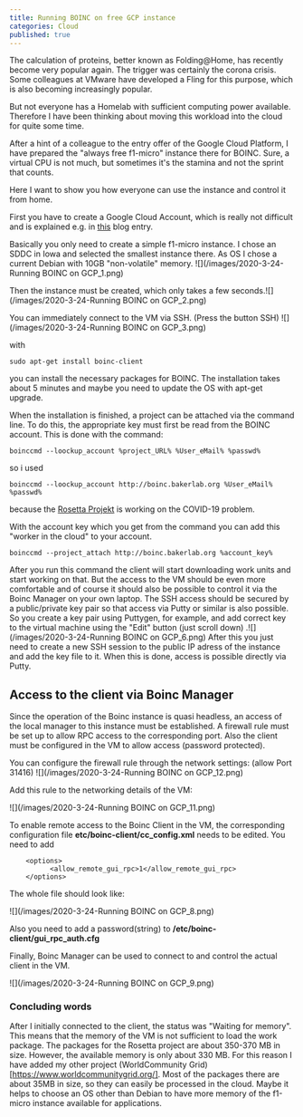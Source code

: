 ```yaml
---
title: Running BOINC on free GCP instance
categories: Cloud
published: true
---
```

The calculation of proteins, better known as Folding@Home, has recently become very popular again. The trigger was certainly the corona crisis.
Some colleagues at VMware have developed a Fling for this purpose, which is also becoming increasingly popular.

But not everyone has a Homelab with sufficient computing power available. Therefore I have been thinking about moving this workload into the cloud for quite some time. 

After a hint of a colleague to the entry offer of the Google Cloud Platform, I have prepared the "always free f1-micro" instance there for BOINC. Sure, a virtual CPU is not much, but sometimes it's the stamina and not the sprint that counts.

Here I want to show you how everyone can use the instance and control it from home.

First you have to create a Google Cloud Account, which is really not difficult and is explained e.g. in [this](https://medium.com/@hbmy289/how-to-set-up-a-free-micro-vps-on-google-cloud-platform-bddee893ac09) blog entry.

Basically you only need to create a simple f1-micro instance. I chose an SDDC in Iowa and selected the smallest instance there. As OS I chose a current Debian with 10GB "non-volatile" memory. ![](/images/2020-3-24-Running BOINC on GCP_1.png)

Then the instance must be created, which only takes a few seconds.![](/images/2020-3-24-Running BOINC on GCP_2.png)

You can immediately connect to the VM via SSH. (Press the button SSH) ![](/images/2020-3-24-Running BOINC on GCP_3.png)

with
```
sudo apt-get install boinc-client
```
you can install the necessary packages for BOINC. The installation takes about 5 minutes and maybe you need to update the OS with apt-get upgrade.

When the installation is finished, a project can be attached via the command line. To do this, the appropriate key must first be read from the BOINC account. This is done with the command: 

```
boinccmd --loockup_account %project_URL% %User_eMail% %passwd%
```
so i used

```
boinccmd --loockup_account http://boinc.bakerlab.org %User_eMail% %passwd%
```
because the [Rosetta Projekt](http://boinc.bakerlab.org) is working on the COVID-19 problem.

With the account key which you get from the command you can add this "worker in the cloud" to your account.
```
boinccmd --project_attach http://boinc.bakerlab.org %account_key%
```
After you run this command the client will start downloading work units and start working on that.
But the access to the VM should be even more comfortable and of course it should also be possible to control it via the Boinc Manager on your own laptop.
The SSH access should be secured by a public/private key pair so that access via Putty or similar is also possible.
So you create a key pair using Puttygen, for example, and add correct key to the virtual machine using the "Edit" button (just scroll down) .![](/images/2020-3-24-Running BOINC on GCP_6.png)
After this you just need to create a new SSH session to the public IP adress of the instance and add the key file to it. When this is done, access is possible directly via Putty.

## Access to the client via Boinc Manager

Since the operation of the Boinc instance is quasi headless, an access of the local manager to this instance must be established. 
A firewall rule must be set up to allow RPC access to the corresponding port. Also the client must be configured in the VM to allow access (password protected).

You can configure the firewall rule through the network settings: (allow Port 31416)
![](/images/2020-3-24-Running BOINC on GCP_12.png)

Add this rule to the networking details of the VM:

![](/images/2020-3-24-Running BOINC on GCP_11.png)

To enable remote access to the Boinc Client in the VM, the corresponding configuration file **etc/boinc-client/cc_config.xml** needs to be edited. You need to add 
```
	<options>
          <allow_remote_gui_rpc>1</allow_remote_gui_rpc>
	</options>
```

The whole file should look like:

![](/images/2020-3-24-Running BOINC on GCP_8.png)

Also you need to add a password(string) to **/etc/boinc-client/gui_rpc_auth.cfg**

Finally, Boinc Manager can be used to connect to and control the actual client in the VM.

![](/images/2020-3-24-Running BOINC on GCP_9.png)

### Concluding words

After I initially connected to the client, the status was "Waiting for memory". This means that the memory of the VM is not sufficient to load the work package. The packages for the Rosetta project are about 350-370 MB in size. However, the available memory is only about 330 MB. For this reason I have added my other project (WorldCommunity Grid)[https://www.worldcommunitygrid.org/]. Most of the packages there are about 35MB in size, so they can easily be processed in the cloud. Maybe it helps to choose an OS other than Debian to have more memory of the f1-micro instance available for applications.

